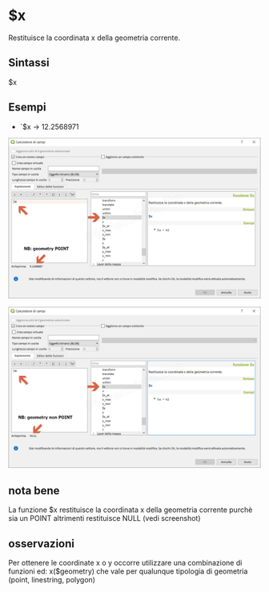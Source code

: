 # $x

Restituisce la coordinata x della geometria corrente.

## Sintassi

$x

## Esempi

* `$x → 12.2568971

![](/img/geometria/$x/$x1.png)

![](/img/geometria/$x/$x2.png)

## nota bene

La funzione $x restituisce la coordinata x della geometria corrente purchè sia un POINT altrimenti restituisce NULL (vedi screenshot)

## osservazioni

Per ottenere le coordinate x o y occorre utilizzare una combinazione di funzioni ed: x($geometry) che vale per qualunque tipologia di geometria (point, linestring, polygon)
